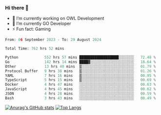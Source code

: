 ### Hi there 👋 

- 🔭 I’m currently working on OWL Development
- 🌱 I’m currently GO Developer
-  ⚡ Fun fact: Gaming
  
  <!--
- 👯 I’m looking to collaborate on ...
- 🤔 I’m looking for help with ...
- 💬 Ask me about ...
- 📫 How to reach me: ...
- 😄 Pronouns: ...
-->

<!--START_SECTION:waka-->

```python
From: 06 September 2023 - To: 29 August 2024

Total Time: 762 hrs 52 mins

Python            552 hrs 57 mins ██████████████████░░░░░░░   72.48 %
Go                142 hrs 14 mins ████▓░░░░░░░░░░░░░░░░░░░░   18.64 %
Other             13 hrs 40 mins  ▒░░░░░░░░░░░░░░░░░░░░░░░░   01.79 %
Protocol Buffer   9 hrs 38 mins   ▒░░░░░░░░░░░░░░░░░░░░░░░░   01.26 %
YAML              7 hrs 16 mins   ▒░░░░░░░░░░░░░░░░░░░░░░░░   00.95 %
TypeScript        5 hrs 15 mins   ▒░░░░░░░░░░░░░░░░░░░░░░░░   00.69 %
Docker            4 hrs 47 mins   ░░░░░░░░░░░░░░░░░░░░░░░░░   00.63 %
JavaScript        4 hrs 45 mins   ░░░░░░░░░░░░░░░░░░░░░░░░░   00.62 %
JSON              4 hrs 28 mins   ░░░░░░░░░░░░░░░░░░░░░░░░░   00.59 %
Bash              3 hrs 43 mins   ░░░░░░░░░░░░░░░░░░░░░░░░░   00.49 %
```

<!--END_SECTION:waka-->

[![Anurag's GitHub stats](https://github-readme-stats.vercel.app/api?username=aebalz&show_icons=true&theme=codeSTACKr)](https://github.com/anuraghazra/github-readme-stats)
[![Top Langs](https://github-readme-stats.vercel.app/api/top-langs/?username=aebalz&layout=compact&card_width=350&theme=codeSTACKr)](https://github.com/anuraghazra/github-readme-stats)
<!-- [![Readme Card](https://github-readme-stats.vercel.app/api/pin/?username=aebalz&repo=go-gin-gone&show_owner=true)](https://github.com/anuraghazra/github-readme-stats)-->
